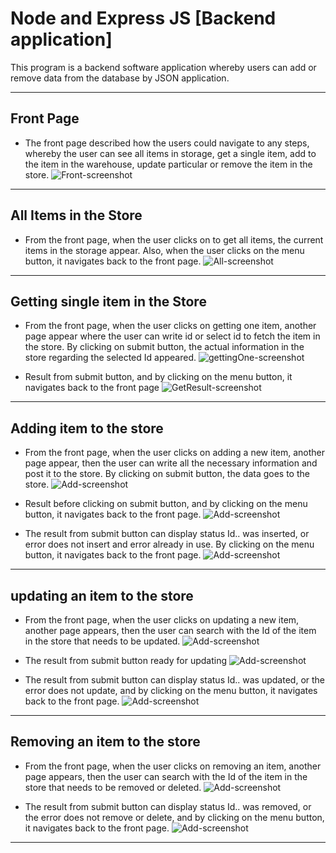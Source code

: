 # Node and Express JS [Backend application]
This program is a backend software application whereby users can add or remove data from the database by JSON application. 

--- 
## Front Page
- The front page described how the users could navigate to any steps, whereby the user can see all items in storage, get a single item, add to the item in the warehouse, update particular or remove the item in the store. 
![Front-screenshot](/img/Front.png)

----
## All Items in the Store
- From the front page, when the user clicks on to get all items, the current items in the storage appear. Also, when the user clicks on the menu button, it navigates back to the front page.
![All-screenshot](/img/All.png)

---
## Getting single item in the Store
- From the front page, when the user clicks on getting one item, another page appear where the user can write id or select id to fetch the item in the store. By clicking on submit button, the actual information in the store regarding the selected Id appeared. 
![gettingOne-screenshot](/img/GettingOne.png)

-  Result from submit button, and by clicking on the menu button, it navigates back to the front page
![GetResult-screenshot](/img/GetResult.png)

---
## Adding item to the store
- From the front page, when the user clicks on adding a new item, another page appear, then the user can write all the necessary information and post it to the store. By clicking on submit button, the data goes to the store.
![Add-screenshot](/img/Add.png)

- Result before clicking on submit button, and by clicking on the menu button, it navigates back to the front page.
![Add-screenshot](/img/AddResult.png)

- The result from submit button can display status  Id.. was inserted, or error does not insert and error already in use. By clicking on the menu button, it navigates back to the front page.
![Add-screenshot](/img/AddFeedback.png)

---
## updating an item to the store
- From the front page, when the user clicks on updating a new item, another page appears, then the user can search with the Id of the item in the store that needs to be updated.
![Add-screenshot](/img/Update.png)

- The result from submit button ready for updating
![Add-screenshot](/img/UpdateSubmit.png)

- The result from submit button can display status  Id.. was updated, or the error does not update, and by clicking on the menu button, it navigates back to the front page.
![Add-screenshot](/img/UpdateResult.png)

---
## Removing an item to the store
- From the front page, when the user clicks on removing an item, another page appears, then the user can search with the Id of the item in the store that needs to be removed or deleted.
![Add-screenshot](/img/Remove.png)

- The result from submit button can display status  Id.. was removed, or the error does not remove or delete, and by clicking on the menu button, it navigates back to the front page. 
![Add-screenshot](/img/RemoveResult.png)

---